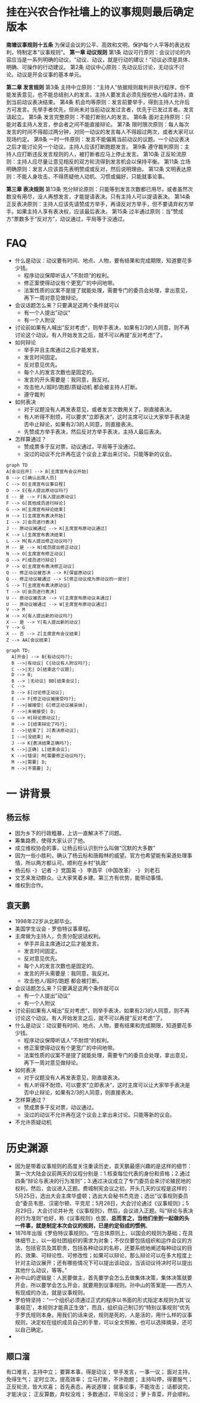 # 挂在兴农合作社墙上的议事规则最后确定版本

**南塘议事规则十五条**
为保证会议的公平、高效和文明，保护每个人平等的表达权利，特制定本“议事规则”。
**第一章 动议规则**
第1条 动议可行原则：会议讨论的内容应当是一系列明确的动议，“动议、动议，就是行动的建议！”动议必须是具体、明确、可操作的行动建议。
第2条 动议中心原则：先动议后讨论，无动议不讨论。动议是开会议事的基本单元。

**第二章 发言规则**
第3条 主持中立原则：“主持人”依据规则裁判并执行程序，但不能发表意见，也不能总结别人的发言。主持人要发言必须先授权他人临时主持，直到当前动议表决结束。
第4条 机会均等原则：发言前要举手，得到主持人允许后方可发言。先举手者优先，但尚未对当前动议发过言者，优先于已发过言者。发言请起立。
第5条 发言完整原则：不能打断别人的发言。
第6条 面对主持原则：只能对着主持人发言，参会者之间不能直接辩论。
第7条 限时限次原则：每人每次发言的时间不得超过两分钟，对同一动议的发言每人不得超过两次，或者大家可以现场约定。
第8条 一时一件原则：发言不能偏离当前动议的议题。一个动议表决之后才能讨论另一个动议。主持人应该打断跑题发言。
第9条 遵守裁判原则：主持人应打断违反发言规则的人，被打断者应马上停止发言。
第10条 正反轮流原则：主持人应尽量让意见相反的双方轮流得到发言机会以保持平衡。
第11条 立场明确原则：发言人应该首先表明赞成或反对，然后说明理由。
第12条 文明表达原则：不能人身攻击、不得质疑他人动机、习惯或偏好，只能就事论事。

**第三章 表决规则**
第13条 充分辩论原则：只能等到发言次数都已用尽，或者虽然次数没有用尽，没人再想发言，才能提请表决。只有主持人可以提请表决。
第14条 正反表决原则：主持人应该先请赞成方举手，再请反对方举手，但不要请弃权方举手。如果主持人享有表决权，应该最后表决。
第15条 过半通过原则：当“赞成方”票数多于“反对方”，动议通过，平局等于没通过。

# FAQ
- 什么是动议：动议要有时间、地点、人物，要有结果和完成期限，知道要花多少钱。
	- 程序动议保障听话人”不耐烦“的权利。
	- 修正案使得动议有个更宽广的中间地带。
	- 法案性质的议案不是提了就能处理，需要专门的委员会处理，拿出意见，再下一周对意见做辩论。
- 会议话题怎么来？只要满足这两个条件就可以
	- 有一个人提出”动议“
	- 有一个人附议
- 讨论前如果有人喊出”反对考虑“，则举手表决，如果有2/3的人同意，则不再讨论这个动议。有人开始发言之后，就不可以再提”反对考虑“了。
- 如何辩论
	- 举手并且主席通过之后才能发言。
	- 发言时间固定。
	- 反对意见优先。
	- 每个人的发言次数也是固定的。
	- 发言的开头需要是：我同意，我反对。
	- 攻击他人/超时/跑题/质疑动机 都会被主持人打断。
	- 遵守裁判
- 如何表决
	- 对于议题没有人再发表意见，或者发言次数用关了，刚直接表决。
	- 有人听得不耐烦，可以要求”立即表决“，这时主席可以让大家举手表决是否中止辩论，如果有2/3的人同意，则直接表决。
	- 先赞成方举手表决，然后反对方举手表决，主持人最后表决。
- 怎样算通过？
	- 赞成票多于反对票，动议通过，平局等于没通过。
	- 没过的动议不允许再在这个议会上拿出来讨论。只能等新的议会。

```mermaid
graph TD
A[会议召开] --> B[主席宣布会议开始]
B --> C[确认出席人员]
C --> D[主席宣布议事日程]
D --> E{有人提出原动议吗?}
E -- 是 --> F[有人提出原动议]
F --> G[其他成员进行辩论]
G --> H[主席宣布辩论结束]
H --> I[主席宣布表决开始]
I --> J[会员进行表决]
J -- 原动议被通过 --> K[主席宣布原动议通过]
K --> L[主席宣布表决结束]
L --> M{有人提出修正动议吗?}
M -- 是 --> N[成员提出修正动议]
N --> O[主席宣布修正动议]
O --> P[成员进行辩论]
P --> Q[主席宣布表决修正动议]
Q -- 修正动议被否决 --> R[保留原动议]
Q -- 修正动议被通过 --> S[修正动议成为原动议的一部分]
S --> T[主席宣布表决原动议]
T --> U[会员进行表决]
U -- 原动议被否决 --> V[主席宣布原动议未通过]
U -- 原动议被通过 --> W[主席宣布原动议通过]
V --> M
W --> X{有人提出新的动议吗?}
X -- 是 --> Y[有人提出新的动议]
Y --> G
X -- 否 --> Z[主席宣布会议结束]
Z --> AA[会议结束]
```

```mermaid
graph TD;
  A[开会] --> B{有动议吗?};
  B -->|有动议| C{动议有人附议吗?};
  C -->|无| D[结束这个议题];
  D --> B;
  B --> |无动议| BB[结束会议];
  C -->
  D --> E[讨论修正动议];
  E --> F{修正动议被接受吗?};
  F -->|被接受| G[修正动议被采纳];
  F -->|未被接受| D;
  G --> H[辩论原动议];
  H --> I{结束辩论了吗?};
  I -->|结束了| J[表决原动议];
  I -->|没结束| H;
  J --> K{表决结果正确吗?};
  K -->|正确| L[结束会议];
  K -->|错误| M{需要修正动议吗?};
  M -->|需要| D;
  M -->|不需要| J;
```



# 一 讲背景
## 杨云标
- 因为乡下的行政粗暴，上访一直解决不了问题。
- 筹集路费，使得大家认识了他。
- 成立维权协会的事，让杨云标认识到什么叫做“沉默的大多数”
- 因为一些小胜利，确认了杨云标和唐殿林的威望。官方也希望能有渠道处理事情，所以两方都认可。顺利在乡村“执政”
- 杨云标 -》 记者 -》党国英 -》 李昌平（中国改革） -》 刘老石
- 文艺来发动群众。让大家笑着乡建。第三方有优势，能带动事情。
- 维权到合作。
## 袁天鹏
- 1998年22岁从北邮毕业。
- 美国学生议会 - 罗伯特议事章程。
- 主席做为主持人，负责分配说话权利。
	- 举手并且主席通过之后才能发言。
	- 发言时间固定。
	- 反对意见优先。
	- 每个人的发言次数也是固定的。
	- 发言的开头需要是：我同意，我反对。
	- 攻击他人/超时/跑题 都会被打断。
- 会议话题怎么来？只要满足这两个条件就可以
	- 有一个人提出”动议“
	- 有一个人附议
- 讨论前如果有人喊出”反对考虑“，则举手表决，如果有2/3的人同意，则不再讨论这个动议。有人开始发言之后，就不可以再提”反对考虑“了。
- 什么是动议：动议要有时间、地点、人物，要有结果和完成期限，知道要花多少钱。
	- 程序动议保障听话人”不耐烦“的权利。
	- 修正案使得动议有个更宽广的中间地带。
	- 法案性质的议案不是提了就能处理，需要专门的委员会处理，拿出意见，再下一周对意见做辩论。
- 如何表决
	- 对于议题没有人再发表意见，刚直接表决。
	- 有人听得不耐烦，可以要求”立即表决“，这时主席可以让大家举手表决是否中止辩论，如果有2/3的人同意，则直接表决。
- 怎样算通过？
	- 赞成票多于反对票，动议通过。
	- 没过的动议不允许再在这个议会上拿出来讨论。只能等新的议会。
- 不允许质疑动机

# 历史渊源
- 因为是带着议事规则的高度关注重读历史，袁天鹏最感兴趣的是这样的细节：第一次大陆会议前两天的议程分别是：1.核查每位代表的身份和资格；2.通过四条“辩论与表决的行为准则”；3.通过决议成立了专门委员会来讨论殖民地的权利，然后，会议进入正题。费城制宪会议之初，开头几天的议程是这样的：5月25日，选出大会主席华盛顿；选出大会秘书杰克逊；选出“议事规则委员会”委员韦思、汉密尔顿、平克尼；5月28日，大会讨论通过《议事规则》；5月29日，大会讨论并补充《议事规则》，然后，会议进入正题。叫“辩论与表决的行为准则”也好，称《议事规则》也罢，**总而言之，当他们坐到一起做的头一件事，就是制定本次会议的规则，已是约定俗成的惯例**。
- 1876年出版《罗伯特议事规则》。“在总体原则上，以国会的规则为基础；在具体细节上，以一般社团组织的需求为对象；不仅仅要包括组织和运作会议的方法，包括官员及其职责，包括各种动议的名称，还要系统地阐述每种动议的目的、效果、可辩论性、可修改性；如果可以辩论，那么辩论可以在多大程度上针对主动议展开；还有哪些情况下可以提出该动议，当该动议待决时可以提出其他什么动议，等等。”
- 孙中山的逻辑是：人民要做主，首先要学会怎么去做集体决策，集体决策就要开会，所以要学会怎么开会，就要用到议事规则。孙中山的答案是——西方人有现成的办法，就是议事规则。
- 罗伯特坚持：“一个组织必须通过正式的程序以书面的形式指定本规则为其‘议事规范’，本规则才能真正生效”，而且，组织自己制订的“特别议事规则”优先于罗氏规则本身。用我们的话来说，规则是死的，人是活的，用什么样的议事规则，决定权在组织成员自己的手里，可以全文照搬，也可以选择摘录，还可以自己确定。
- 

## 顺口溜

有口难言，主持中立；
要算本事，得是动议；
举手发言，一事一议；
面对主持，免得生气；
定时立次，提高效率；
立马打断，不许跑题；
主持叫停，得要服气；
正反轮流，皆大欢喜；
首先表态，再说道理；
就事论事，不能攻击；
话都说完，才能决议；
正反算数，弃权没戏；
多数通过，平局没过；
萝卜青菜，开会顺利。





